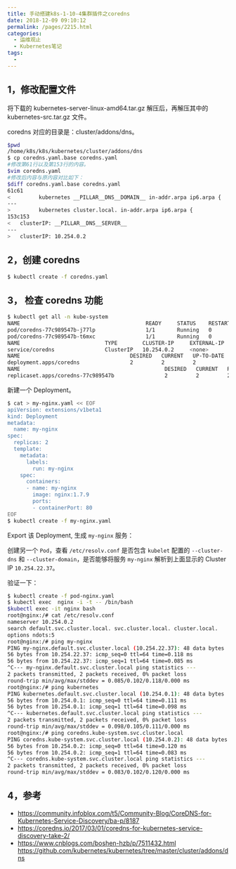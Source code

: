 ```yaml
---
title: 手动搭建k8s-1-10-4集群插件之coredns
date: 2018-12-09 09:10:12
permalink: /pages/2215.html
categories:
  - 运维观止
  - Kubernetes笔记
tags:
  - 
---
```


## 1，修改配置文件



将下载的 kubernetes-server-linux-amd64.tar.gz 解压后，再解压其中的 kubernetes-src.tar.gz 文件。



coredns 对应的目录是：cluster/addons/dns。



```sh
$pwd
/home/k8s/k8s/kubernetes/cluster/addons/dns
$ cp coredns.yaml.base coredns.yaml
#修改第61行以及第153行的内容。
$vim coredns.yaml
#修改后内容与原内容对比如下：
$diff coredns.yaml.base coredns.yaml
61c61
<         kubernetes __PILLAR__DNS__DOMAIN__ in-addr.arpa ip6.arpa {
---
>         kubernetes cluster.local. in-addr.arpa ip6.arpa {
153c153
<   clusterIP: __PILLAR__DNS__SERVER__
---
>   clusterIP: 10.254.0.2
```



## 2，创建 coredns



```sh
$ kubectl create -f coredns.yaml
```



## 3， 检查 coredns 功能



```sh
$ kubectl get all -n kube-system
NAME                                        READY     STATUS    RESTARTS   AGE
pod/coredns-77c989547b-j77lp                1/1       Running   0          15h
pod/coredns-77c989547b-t6mxc                1/1       Running   0          15h
NAME                           TYPE        CLUSTER-IP     EXTERNAL-IP   PORT(S)         AGE
service/coredns                ClusterIP   10.254.0.2     <none>        53/UDP,53/TCP   15h
NAME                                   DESIRED   CURRENT   UP-TO-DATE   AVAILABLE   AGE
deployment.apps/coredns                2         2         2            2           15h
NAME                                              DESIRED   CURRENT   READY     AGE
replicaset.apps/coredns-77c989547b                2         2         2         15h
```



新建一个 Deployment。



```sh
$ cat > my-nginx.yaml << EOF
apiVersion: extensions/v1beta1
kind: Deployment
metadata:
  name: my-nginx
spec:
  replicas: 2
  template:
    metadata:
      labels:
        run: my-nginx
    spec:
      containers:
      - name: my-nginx
        image: nginx:1.7.9
        ports:
        - containerPort: 80
EOF
$ kubectl create -f my-nginx.yaml
```



Export 该 Deployment, 生成 `my-nginx` 服务：



创建另一个 `Pod`，查看 `/etc/resolv.conf` 是否包含 `kubelet` 配置的 `--cluster-dns` 和 `--cluster-domain`，是否能够将服务 `my-nginx` 解析到上面显示的 Cluster IP `10.254.22.37`。



验证一下：



```sh
$ kubectl create -f pod-nginx.yaml
$ kubectl exec  nginx -i -t -- /bin/bash
$kubectl exec -it nginx bash
root@nginx:/# cat /etc/resolv.conf 
nameserver 10.254.0.2
search default.svc.cluster.local. svc.cluster.local. cluster.local.
options ndots:5
root@nginx:/# ping my-nginx
PING my-nginx.default.svc.cluster.local (10.254.22.37): 48 data bytes
56 bytes from 10.254.22.37: icmp_seq=0 ttl=64 time=0.118 ms
56 bytes from 10.254.22.37: icmp_seq=1 ttl=64 time=0.085 ms
^C--- my-nginx.default.svc.cluster.local ping statistics ---
2 packets transmitted, 2 packets received, 0% packet loss
round-trip min/avg/max/stddev = 0.085/0.102/0.118/0.000 ms
root@nginx:/# ping kubernetes
PING kubernetes.default.svc.cluster.local (10.254.0.1): 48 data bytes
56 bytes from 10.254.0.1: icmp_seq=0 ttl=64 time=0.111 ms
56 bytes from 10.254.0.1: icmp_seq=1 ttl=64 time=0.098 ms
^C--- kubernetes.default.svc.cluster.local ping statistics ---
2 packets transmitted, 2 packets received, 0% packet loss
round-trip min/avg/max/stddev = 0.098/0.105/0.111/0.000 ms
root@nginx:/# ping coredns.kube-system.svc.cluster.local
PING coredns.kube-system.svc.cluster.local (10.254.0.2): 48 data bytes
56 bytes from 10.254.0.2: icmp_seq=0 ttl=64 time=0.120 ms
56 bytes from 10.254.0.2: icmp_seq=1 ttl=64 time=0.083 ms
^C--- coredns.kube-system.svc.cluster.local ping statistics ---
2 packets transmitted, 2 packets received, 0% packet loss
round-trip min/avg/max/stddev = 0.083/0.102/0.120/0.000 ms
```



## 4，参考



- https://community.infoblox.com/t5/Community-Blog/CoreDNS-for-Kubernetes-Service-Discovery/ba-p/8187
- https://coredns.io/2017/03/01/coredns-for-kubernetes-service-discovery-take-2/
- https://www.cnblogs.com/boshen-hzb/p/7511432.html https://github.com/kubernetes/kubernetes/tree/master/cluster/addons/dns
